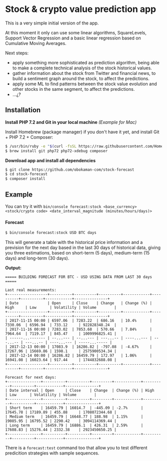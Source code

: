 # Stock & crypto value prediction app

This is a very simple initial version of the app.

At this moment it only can use some linear algorithms, SquareLevels, Support Vector Regression and a basic linear regression based on Cumulative Moving Averages.

Next steps: 
* apply something more sophisticated as prediction algorithm, being able to make a complete technical analysis of the stock historical values.
* gather information about the stock from Twitter and financial news, to build a sentiment graph around the stock, to affect the predictions.
* apply some ML to find patterns between the stock value evolution and other stocks in the same segment, to affect the predictions.
* ...¿?

## Installation

**Install PHP 7.2 and Git in your local machine** *(Example for Mac)*

Install Homebrew (package manager) if you don't have it yet, and install Git + PHP 7.2 + Composer:

```bash
$ /usr/bin/ruby -e "$(curl -fsSL https://raw.githubusercontent.com/Homebrew/install/master/install)`
$ brew install git php72 php72-xdebug composer
```

**Download app and install all dependencies**

```bash
$ git clone https://github.com/obokaman-com/stock-forecast
$ cd stock-forecast
$ composer install
```

## Example

You can try it with `bin/console forecast:stock <base_currency> <stock/crypto code> <date_interval_magnitude (minutes/hours/days)>`

#### Forecast  

```bash
$ bin/console forecast:stock USD BTC days
``` 

This will generate a table with the historical price information and a prevision for the next day based in the last 30 days of historical data, giving you three estimations, based on short-term (5 days), medium-term (15 days) and long-term (30 days).

**Output:**

```
===== BUILDING FORECAST FOR BTC - USD USING DATA FROM LAST 30 days =====

Last real measurements:
+------------------+----------+----------+----------+------------+----------+----------+------------+---------------+
| Date             | Open     | Close    | Change   | Change (%) | High     | Low      | Volatility | Volume        |
+------------------+----------+----------+----------+------------+----------+----------+------------+---------------+
| 2017-11-15 00:00 | 6597.06  | 7283.22  | 686.16   | 10.4%      | 7330.06  | 6596.94  | 733.12     | 922828348.24  |
| 2017-11-16 00:00 | 7283.02  | 7853.68  | 570.66   | 7.84%      | 7964.64  | 7119.17  | 845.47     | 1009996825.41 |
| ------...------- | --...--- | --...--- | ---...-- | ----...--- | ---...-- | ---...-- | ----...--- | -----...----- |
| 2017-12-13 00:00 | 17083.9  | 16286.82 | -797.08  | -4.67%     | 17267.96 | 15669.86 | 1598.1     | 2575900534.34 |
| 2017-12-14 00:00 | 16286.82 | 16459.79 | 172.97   | 1.06%      | 16941.08 | 16023.64 | 917.44     | 1744832688.08 |
+------------------+----------+----------+----------+------------+----------+----------+------------+---------------+

Forecast for next days:
+---------------+----------+----------+---------+------------+----------+----------+------------+---------------+
| Date interval | Open     | Close    | Change  | Change (%) | High     | Low      | Volatility | Volume        |
+---------------+----------+----------+---------+------------+----------+----------+------------+---------------+
| Short term    | 16459.79 | 16014.7  | -445.09 | -2.7%      | 17645.78 | 17189.89 | 455.88     | 1708072344.68 |
| Medium term   | 16459.79 | 16648.77 | 188.98  | 1.15%      | 19085.95 | 16795.52 | 2290.42    | 3094114369.44 |
| Long term     | 16459.79 | 16886.1  | 426.31  | 2.59%      | 17608.83 | 15276.44 | 2332.38    | 2923450650.25 |
+---------------+----------+----------+---------+------------+----------+----------+------------+---------------+

```

There is a `forecast:test` command too that allow you to test different predicition strategies with sample sequences.

